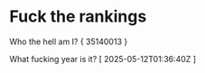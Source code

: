 # Fuck the rankings

Who the hell am I?
{ 35140013 }

What fucking year is it?
[ 2025-05-12T01:36:40Z ]
